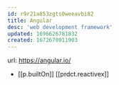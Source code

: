 ```yaml
---
id: r9r21a853zgts0weeavbi82
title: Angular
desc: 'web development framework'
updated: 1696626781832
created: 1672670911903
---
```


url: https://angular.io/
- [[p.builtOn]] [[prdct.reactivex]]